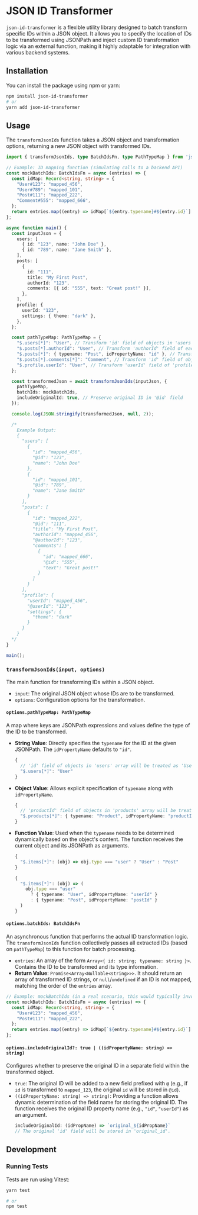 # JSON ID Transformer

`json-id-transformer` is a flexible utility library designed to batch transform specific IDs within a JSON object. It allows you to specify the location of IDs to be transformed using JSONPath and inject custom ID transformation logic via an external function, making it highly adaptable for integration with various backend systems.

## Installation

You can install the package using npm or yarn:

```bash
npm install json-id-transformer
# or
yarn add json-id-transformer
```

## Usage

The `transformJsonIds` function takes a JSON object and transformation options, returning a new JSON object with transformed IDs.

```typescript
import { transformJsonIds, type BatchIdsFn, type PathTypeMap } from 'json-id-transformer';

// Example: ID mapping function (simulating calls to a backend API)
const mockBatchIds: BatchIdsFn = async (entries) => {
  const idMap: Record<string, string> = {
    "User#123": "mapped_456",
    "User#789": "mapped_101",
    "Post#111": "mapped_222",
    "Comment#555": "mapped_666",
  };
  return entries.map((entry) => idMap[`${entry.typename}#${entry.id}`] || null);
};

async function main() {
  const inputJson = {
    users: [
      { id: "123", name: "John Doe" },
      { id: "789", name: "Jane Smith" },
    ],
    posts: [
      {
        id: "111",
        title: "My First Post",
        authorId: "123",
        comments: [{ id: "555", text: "Great post!" }],
      },
    ],
    profile: {
      userId: "123",
      settings: { theme: "dark" },
    },
  };

  const pathTypeMap: PathTypeMap = {
    "$.users[*]": "User", // Transform 'id' field of objects in 'users' array as 'User' type
    "$.posts[*].authorId": "User", // Transform 'authorId' field of each post in 'posts' array as 'User' type
    "$.posts[*]": { typename: "Post", idPropertyName: "id" }, // Transform 'id' field of each post in 'posts' array as 'Post' type
    "$.posts[*].comments[*]": "Comment", // Transform 'id' field of objects in 'comments' array as 'Comment' type
    "$.profile.userId": "User", // Transform 'userId' field of 'profile' object as 'User' type
  };

  const transformedJson = await transformJsonIds(inputJson, {
    pathTypeMap,
    batchIds: mockBatchIds,
    includeOriginalId: true, // Preserve original ID in '@id' field
  });

  console.log(JSON.stringify(transformedJson, null, 2));

  /*
    Example Output:
    {
      "users": [
        {
          "id": "mapped_456",
          "@id": "123",
          "name": "John Doe"
        },
        {
          "id": "mapped_101",
          "@id": "789",
          "name": "Jane Smith"
        }
      ],
      "posts": [
        {
          "id": "mapped_222",
          "@id": "111",
          "title": "My First Post",
          "authorId": "mapped_456",
          "@authorId": "123",
          "comments": [
            {
              "id": "mapped_666",
              "@id": "555",
              "text": "Great post!"
            }
          ]
        }
      ],
      "profile": {
        "userId": "mapped_456",
        "@userId": "123",
        "settings": {
          "theme": "dark"
        }
      }
    }
  */
}

main();
```

### `transformJsonIds(input, options)`

The main function for transforming IDs within a JSON object.

*   `input`: The original JSON object whose IDs are to be transformed.
*   `options`: Configuration options for the transformation.

#### `options.pathTypeMap: PathTypeMap`

A map where keys are JSONPath expressions and values define the type of the ID to be transformed.

*   **String Value**: Directly specifies the `typename` for the ID at the given JSONPath. The `idPropertyName` defaults to `"id"`.
    ```typescript
    {
      // 'id' field of objects in 'users' array will be treated as 'User' type
      "$.users[*]": "User"
    }
    ```
*   **Object Value**: Allows explicit specification of `typename` along with `idPropertyName`.
    ```typescript
    {
      // 'productId' field of objects in 'products' array will be treated as 'Product' type
      "$.products[*]": { typename: "Product", idPropertyName: "productId" }
    }
    ```
*   **Function Value**: Used when the `typename` needs to be determined dynamically based on the object's content. The function receives the current object and its JSONPath as arguments.
    ```typescript
    {
      "$.items[*]": (obj) => obj.type === "user" ? "User" : "Post"
    }
    ```

    ```typescript
    {
      "$.items[*]": (obj) => (
        obj.type === "user"
          ? { typename: "User", idPropertyName: "userId" }
          : { typename: "Post", idPropertyName: "postId" }
      )
    }
    ```

#### `options.batchIds: BatchIdsFn`

An asynchronous function that performs the actual ID transformation logic. The `transformJsonIds` function collectively passes all extracted IDs (based on `pathTypeMap`) to this function for batch processing.

*   `entries`: An array of the form `Array<{ id: string; typename: string }>`. Contains the ID to be transformed and its type information.
*   **Return Value**: `Promise<Array<Nullable<string>>>`. It should return an array of transformed ID strings, or `null`/`undefined` if an ID is not mapped, matching the order of the `entries` array.

```typescript
// Example: mockBatchIds (in a real scenario, this would typically involve backend API calls for ID transformation)
const mockBatchIds: BatchIdsFn = async (entries) => {
  const idMap: Record<string, string> = {
    "User#123": "mapped_456",
    "Post#111": "mapped_222",
  };
  return entries.map((entry) => idMap[`${entry.typename}#${entry.id}`] || null);
};
```

#### `options.includeOriginalId?: true | ((idPropertyName: string) => string)`

Configures whether to preserve the original ID in a separate field within the transformed object.

*   `true`: The original ID will be added to a new field prefixed with `@` (e.g., if `id` is transformed to `mapped_123`, the original `id` will be stored in `@id`).
*   `((idPropertyName: string) => string)`: Providing a function allows dynamic determination of the field name for storing the original ID. The function receives the original ID property name (e.g., `"id"`, `"userId"`) as an argument.
    ```typescript
    includeOriginalId: (idPropName) => `original_${idPropName}`
    // The original 'id' field will be stored in 'original_id'.
    ```

## Development

### Running Tests

Tests are run using Vitest:

```bash
yarn test

# or
npm test
```
